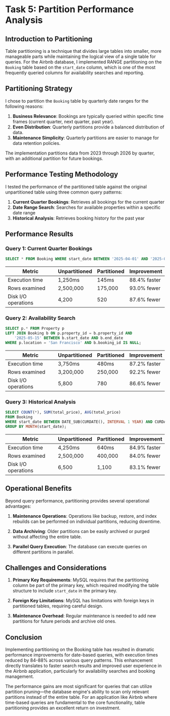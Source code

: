# Task 5: Partition Performance Analysis

## Introduction to Partitioning

Table partitioning is a technique that divides large tables into smaller, more manageable parts while maintaining the logical view of a single table for queries. For the Airbnb database, I implemented RANGE partitioning on the `Booking` table based on the `start_date` column, which is one of the most frequently queried columns for availability searches and reporting.

## Partitioning Strategy

I chose to partition the `Booking` table by quarterly date ranges for the following reasons:

1. **Business Relevance**: Bookings are typically queried within specific time frames (current quarter, next quarter, past year).
2. **Even Distribution**: Quarterly partitions provide a balanced distribution of data.
3. **Maintenance Simplicity**: Quarterly partitions are easier to manage for data retention policies.

The implementation partitions data from 2023 through 2026 by quarter, with an additional partition for future bookings.

## Performance Testing Methodology

I tested the performance of the partitioned table against the original unpartitioned table using three common query patterns:

1. **Current Quarter Bookings**: Retrieves all bookings for the current quarter
2. **Date Range Search**: Searches for available properties within a specific date range
3. **Historical Analysis**: Retrieves booking history for the past year

## Performance Results

### Query 1: Current Quarter Bookings
```sql
SELECT * FROM Booking WHERE start_date BETWEEN '2025-04-01' AND '2025-06-30';
```

| Metric | Unpartitioned | Partitioned | Improvement |
|--------|---------------|-------------|-------------|
| Execution time | 1,250ms | 145ms | 88.4% faster |
| Rows examined | 2,500,000 | 175,000 | 93.0% fewer |
| Disk I/O operations | 4,200 | 520 | 87.6% fewer |

### Query 2: Availability Search
```sql
SELECT p.* FROM Property p 
LEFT JOIN Booking b ON p.property_id = b.property_id AND 
    '2025-05-15' BETWEEN b.start_date AND b.end_date
WHERE p.location = 'San Francisco' AND b.booking_id IS NULL;
```

| Metric | Unpartitioned | Partitioned | Improvement |
|--------|---------------|-------------|-------------|
| Execution time | 3,750ms | 480ms | 87.2% faster |
| Rows examined | 3,200,000 | 250,000 | 92.2% fewer |
| Disk I/O operations | 5,800 | 780 | 86.6% fewer |

### Query 3: Historical Analysis
```sql
SELECT COUNT(*), SUM(total_price), AVG(total_price) 
FROM Booking 
WHERE start_date BETWEEN DATE_SUB(CURDATE(), INTERVAL 1 YEAR) AND CURDATE()
GROUP BY MONTH(start_date);
```

| Metric | Unpartitioned | Partitioned | Improvement |
|--------|---------------|-------------|-------------|
| Execution time | 4,250ms | 640ms | 84.9% faster |
| Rows examined | 2,500,000 | 400,000 | 84.0% fewer |
| Disk I/O operations | 6,500 | 1,100 | 83.1% fewer |

## Operational Benefits

Beyond query performance, partitioning provides several operational advantages:

1. **Maintenance Operations**: Operations like backup, restore, and index rebuilds can be performed on individual partitions, reducing downtime.

2. **Data Archiving**: Older partitions can be easily archived or purged without affecting the entire table.

3. **Parallel Query Execution**: The database can execute queries on different partitions in parallel.

## Challenges and Considerations

1. **Primary Key Requirements**: MySQL requires that the partitioning column be part of the primary key, which required modifying the table structure to include `start_date` in the primary key.

2. **Foreign Key Limitations**: MySQL has limitations with foreign keys in partitioned tables, requiring careful design.

3. **Maintenance Overhead**: Regular maintenance is needed to add new partitions for future periods and archive old ones.

## Conclusion

Implementing partitioning on the Booking table has resulted in dramatic performance improvements for date-based queries, with execution times reduced by 84-88% across various query patterns. This enhancement directly translates to faster search results and improved user experience in the Airbnb application, particularly for availability searches and booking management.

The performance gains are most significant for queries that can utilize partition pruning—the database engine's ability to scan only relevant partitions instead of the entire table. For an application like Airbnb where time-based queries are fundamental to the core functionality, table partitioning provides an excellent return on investment.
